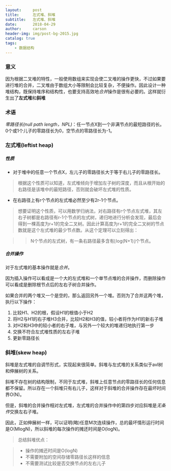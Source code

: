 ```yaml
---
layout:     post
title:      左式堆、斜堆
subtitle:   左式堆、斜堆
date:       2018-04-29
author:     carson
header-img: img/post-bg-2015.jpg
catalog: true
tags:
    - 数据结构
---
```


### 意义
因为根据二叉堆的特性，一般使用数组来实现会使二叉堆的操作更快，不过如果要进行堆的合并，二叉堆由于数组大小等限制会比较复杂，不便操作。因此设计一种堆结构，既保持堆序和结构性，也要支持高效地*合并*操作是很有必要的。这样就衍生出了**左式堆**和**斜堆**

### 术语
*零路径长(null path length，NPL)*：任一节点X到一个非满节点的最短路径的长。0个或1个儿子的零路径长为0，空节点的零路径长为-1。

### 左式堆(leftist heap)

##### 性质

* 对于堆中的任意一个节点X，左儿子的零路径长大于等于右儿子的零路径长。

> 根据这个性质可以知道，左式堆倾向于增加左子树的深度，而且从根开始的右路径是该堆中的最短路径，否则就会破坏左式堆的性质。

* 在右路径上有r个节点的左式堆必然至少有2r-1个节点。

> 想要证明这个性质，可以用数学归纳法，对右路径有r个节点左式堆，其左右子树都是右路径有r-1个节点的左式树，递归地进行分析会发现，最后会得到一棵高度为r+1的完全二叉树。因此计算高度为r+1的完全二叉树的节点数就是这个左式堆的最少节点数。从这个定理可以立刻得出：

> > N个节点的左式树，有一条右路径最多含有⌊log(N+1)⌋个节点。

##### 合并操作

对于左式堆的基本操作就是*合并*。

因为插入操作可以看成是一个大的左式堆和一个单节点堆的合并操作，而删除操作可以看成是删除根节点后的左右子树合并操作。

如果合并的两个堆又一个是空的，那么返回另外一个堆。否则为了合并这两个堆，执行以下操作：
1. 比较H1、H2的根，假设H1的根值小于H2
2. 将H2与H1的右子堆H3合并，比较H2和H3的值，较小者将作为H1的新右子堆
3. 对H2和H3中的较小者的右子堆，与另外一个较大的堆递归地执行第一步
4. 交换不符合左式堆性质的左右子堆
5. 更新零路径长

### 斜堆(skew heap)

斜堆是左式堆的自调节形式，实现起来很简单。斜堆与左式堆的关系类似于avl树和伸展树的关系。

斜堆不存在树的结构限制，不同于左式堆，斜堆上任意节点的零路径长的任何信息都不保留。所以存在一个斜堆只有右儿子，这样对于斜堆的合并操作存在最坏时间界O(N)。

但是，斜堆的合并操作相对左式堆，左式堆的合并操作中的第四步对应斜堆是*无条件*交换左右子堆。

因此，正如伸展树一样，可以证明(略)任意M次连续操作，总的最坏情形运行时间是O(MlogN)，所以斜堆的每次操作的摊还时间是O(logN)。

> 总结斜堆优点：

> * 操作的摊还时间是O(logN)
> * 不需要附加的空间存储零路径长这样的信息
> * 不需要测试比较是否交换节点的左右儿子

